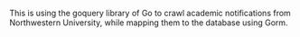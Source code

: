 This is using the goquery library of Go to crawl academic notifications from Northwestern University, while mapping them to the database using Gorm.
